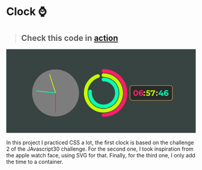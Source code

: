 # Clock ⌚

> ## Check this code in [action](https://filotaxis.github.io/clocks/)

![CSS clocks](images/thumbnail.png)

In this project I practiced CSS a lot, the first clock is based on the challenge 2 of the JAvascript30 challenge. For the second one, I took inspiration from the apple watch face, using SVG for that. Finally, for the third one, I only add the time to a container.


